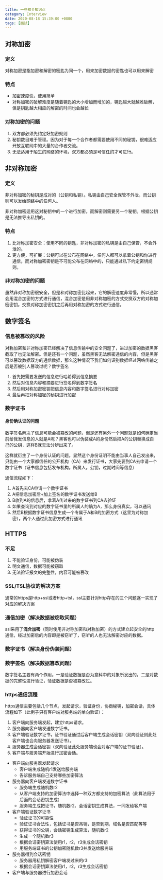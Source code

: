 ```yaml
---
title: 一些相关知识点
category: Interview
date: 2020-08-18 15:39:00 +0800
tags: [面试]
---
```



## 对称加密

### 定义

对称加密是指加密和解密的密匙为同一个，用来加密数据的密匙也可以用来解密

### 特点

+ 加密速度快，使用简单
+ 对称加密的破解难度是随着钥匙的大小增加而增加的，钥匙越大就越难破解，但是钥匙越大相应的解密的时间也会越长

### 对称加密的问题

1. 双方都必须先约定好加密规则
2. 秘钥数目难于管理。因为对于每一个合作者都需要使用不同的秘钥，很难适应开放互联网中的大量的合作者交流。
3. 无法适用于陌生的网络的环境，双方都必须是可信任的才可进行。

## 非对称加密

### 定义

非对称加密的秘钥是成对的（公钥和私钥）。私钥由自己安全保管不外泄，而公钥则可以发给网络中的任何人。

非对称加密适用这对秘钥中的一个进行加密，而解密则需要另一个秘钥。根据公钥是无法推导出私钥的。

### 特点

1. 比对称加密安全：使用不同的钥匙，非对称加密的私钥是由自己保管，不会外泄的。
2. 更方便，可扩展：公钥可以在公布在网络中，任何人都可以拿着公钥和你进行通信，而对称加密密钥是不可能公布在网络中的，只能通过私下约定密钥规则。

### 非对称加密的问题

虽然非对称加密很安全，但是和对称加密比起来，它的解密速度非常慢，所以通常会用混合加密的方式进行通信，混合加密是用非对称加密的方式交换双方的对称加密密钥，交换对称加密密钥之后再用对称加密的方式进行通信。

## 数字签名

### 信息被篡改的风险

对称加密和非对称加密已经解决了信息传输中的安全问题了，进过加密的数据黑客截取了也无法解密。但是还有一个问题，虽然黑客无法解密通信的内容，但是黑客可以篡改数据双方的通信数据，那么这种情况下我们如何识别数据经过网络传输之后是否被别人篡改过呢？数字签名

1. 首先把需要发送的信息进行哈希得到信息摘要
2. 然后对信息内容和摘要进行签名得到数字签名
3. 然后用对称加密密钥把信息内容和数字签名进行对称加密
4. 最后再把对称加密的秘钥进行加密

### 数字证书

#### 身份确认证的问题

数字签名解决了信息可能会被篡改的问题，但是还有另外一个问题就是如何确定当前给我发信息的人就是A呢？黑客也可以伪装成A的身份然后把A的公钥替换成自己的公钥，这样B就无法分辨出来了。

这样就衍生了一个身份认证的问题，显然这个身份证明不能由当事人自己发出来，只能由一个大家都信任的公开机构（CA）来发行证书，大家先要到CA去申请一个数字证书（证书信息包括发布机构，所属人，公钥，过期时间等信息）

通信流程如下：

1. A首先去CA申请一个数字证书
2. A把信息加密后+加上签名的数字证书发送给B
3. B收到A的信息后，拿着A传过来的数字证书到CA去验证
4. 如果查询到对应的数字证书里的所属人的确为A，那么身份真实，可以通讯
5. 然后B根据数字证书信息生成一个专属于A和B的加密方式（这里为对称加密），两个人通过此加密方式进行通讯

## HTTPS

### 不足

1. 不能验证身份，可能被伪装
2. 明文通信，数据可能被窃取
3. 无法验证报文的完整性，内容可能被篡改

### SSL/TSL协议的解决方案

通常的https是http+ssl或者http+tsl，ssl主要针对http存在的三个问题逐一实现了对应的解决方案

### 通信加密（解决数据被窃取问题）

ssl采用了**混合加密**（同时使用非对称加密和对称加密）的方式建立起安全的http通信，经过加密后的内容即是被窃听了，窃听的人也无法解密对应的数据。

### 数字证书（解决身份伪装问题）

### 数字签名（解决数据篡改问题）

数字签名主要有两个作用，一是验证数据是否为意料中的对象所发出的，二是对数据的完整性进行验证，验证数据是否被篡改过。

### https通信流程

https通信主要包括几个节点，发起请求，验证身份，协商秘钥，加密会话，具体流程如下（此例子只有客户端对服务端的单向验证）：

1. 客户端向服务端发起，建立https请求。
2. 服务器向客户端发送数字证书。
3. 客户端验证数字证书，证书验证通过后客户端生成会话密钥（双向验证则此处客户端也会向服务器发送证书）。
4. 服务器生成会话密钥（双向验证此处服务端也会对客户端的证书验证）。
5. 客户端与服务端开始进行加密会话。



+ 客户端向服务器发起请求
  + 客户端生成随机r1发送给服务端
  + 告诉服务端自己支持哪些加密算法
+ 服务器向客户端发送数字证书
  + 服务端生成随机数r2
  + 从客户端支持的加密算法中选择一种双方都支持的加密算法（此算法用于后面的会话密钥生成）
  + 服务端生成把证书，随机数r2，会话密钥生成算法，一同发给客户端
+ 客户端验证数字证书
  + 验证证书的可靠性
  + 验证证书合法性，包括证书是否吊销，是否到期，域名是否匹配等等
  + 获得证书的公钥，会话密钥生成算法，随机数r2
  + 生成一个随机数r3
  + 根据会话密钥算法使用r1，r2，r3生成会话密钥
  + 用服务端证书的公钥加密随机数r3并发送给服务端
+ 服务器得到会话密钥
  + 服务器用私钥解密客户端发过来的r3
  + 根据会话密钥算法使用r1，r2，r3生成会话密钥
+ 客户端与服务器进行加密会话





